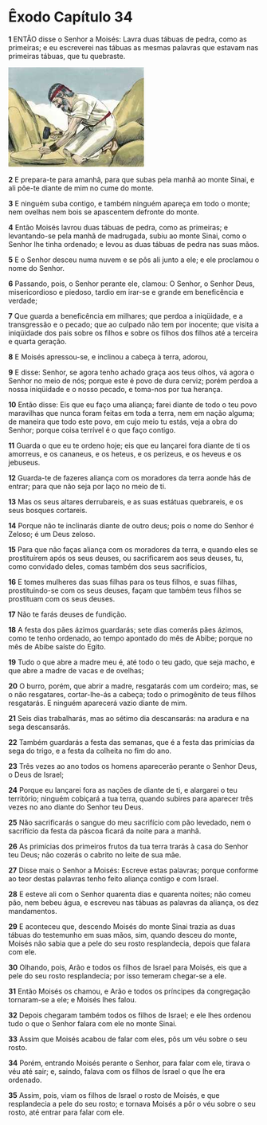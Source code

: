 # Êxodo Capítulo 34

**1** 	ENTÃO disse o Senhor a Moisés: Lavra duas tábuas de pedra, como as primeiras; e eu escreverei nas tábuas as mesmas palavras que estavam nas primeiras tábuas, que tu quebraste.

![](../Images/SweetPublishing/2-34-1.jpg) 

**2** 	E prepara-te para amanhã, para que subas pela manhã ao monte Sinai, e ali põe-te diante de mim no cume do monte.

**3** 	E ninguém suba contigo, e também ninguém apareça em todo o monte; nem ovelhas nem bois se apascentem defronte do monte.

**4** 	Então Moisés lavrou duas tábuas de pedra, como as primeiras; e levantando-se pela manhã de madrugada, subiu ao monte Sinai, como o Senhor lhe tinha ordenado; e levou as duas tábuas de pedra nas suas mãos.

**5** 	E o Senhor desceu numa nuvem e se pôs ali junto a ele; e ele proclamou o nome do Senhor.

**6** 	Passando, pois, o Senhor perante ele, clamou: O Senhor, o Senhor Deus, misericordioso e piedoso, tardio em irar-se e grande em beneficência e verdade;

**7** 	Que guarda a beneficência em milhares; que perdoa a iniqüidade, e a transgressão e o pecado; que ao culpado não tem por inocente; que visita a iniqüidade dos pais sobre os filhos e sobre os filhos dos filhos até a terceira e quarta geração.

**8** 	E Moisés apressou-se, e inclinou a cabeça à terra, adorou,

**9** 	E disse: Senhor, se agora tenho achado graça aos teus olhos, vá agora o Senhor no meio de nós; porque este é povo de dura cerviz; porém perdoa a nossa iniqüidade e o nosso pecado, e toma-nos por tua herança.

**10** 	Então disse: Eis que eu faço uma aliança; farei diante de todo o teu povo maravilhas que nunca foram feitas em toda a terra, nem em nação alguma; de maneira que todo este povo, em cujo meio tu estás, veja a obra do Senhor; porque coisa terrível é o que faço contigo.

**11** 	Guarda o que eu te ordeno hoje; eis que eu lançarei fora diante de ti os amorreus, e os cananeus, e os heteus, e os perizeus, e os heveus e os jebuseus.

**12** 	Guarda-te de fazeres aliança com os moradores da terra aonde hás de entrar; para que não seja por laço no meio de ti.

**13** 	Mas os seus altares derrubareis, e as suas estátuas quebrareis, e os seus bosques cortareis.

**14** 	Porque não te inclinarás diante de outro deus; pois o nome do Senhor é Zeloso; é um Deus zeloso.

**15** 	Para que não faças aliança com os moradores da terra, e quando eles se prostituírem após os seus deuses, ou sacrificarem aos seus deuses, tu, como convidado deles, comas também dos seus sacrifícios,

**16** 	E tomes mulheres das suas filhas para os teus filhos, e suas filhas, prostituindo-se com os seus deuses, façam que também teus filhos se prostituam com os seus deuses.

**17** 	Não te farás deuses de fundição.

**18** 	A festa dos pães ázimos guardarás; sete dias comerás pães ázimos, como te tenho ordenado, ao tempo apontado do mês de Abibe; porque no mês de Abibe saíste do Egito.

**19** 	Tudo o que abre a madre meu é, até todo o teu gado, que seja macho, e que abre a madre de vacas e de ovelhas;

**20** 	O burro, porém, que abrir a madre, resgatarás com um cordeiro; mas, se o não resgatares, cortar-lhe-ás a cabeça; todo o primogênito de teus filhos resgatarás. E ninguém aparecerá vazio diante de mim.

**21** 	Seis dias trabalharás, mas ao sétimo dia descansarás: na aradura e na sega descansarás.

**22** 	Também guardarás a festa das semanas, que é a festa das primícias da sega do trigo, e a festa da colheita no fim do ano.

**23** 	Três vezes ao ano todos os homens aparecerão perante o Senhor Deus, o Deus de Israel;

**24** 	Porque eu lançarei fora as nações de diante de ti, e alargarei o teu território; ninguém cobiçará a tua terra, quando subires para aparecer três vezes no ano diante do Senhor teu Deus.

**25** 	Não sacrificarás o sangue do meu sacrifício com pão levedado, nem o sacrifício da festa da páscoa ficará da noite para a manhã.

**26** 	As primícias dos primeiros frutos da tua terra trarás à casa do Senhor teu Deus; não cozerás o cabrito no leite de sua mãe.

**27** 	Disse mais o Senhor a Moisés: Escreve estas palavras; porque conforme ao teor destas palavras tenho feito aliança contigo e com Israel.

**28** 	E esteve ali com o Senhor quarenta dias e quarenta noites; não comeu pão, nem bebeu água, e escreveu nas tábuas as palavras da aliança, os dez mandamentos.

**29** 	E aconteceu que, descendo Moisés do monte Sinai trazia as duas tábuas do testemunho em suas mãos, sim, quando desceu do monte, Moisés não sabia que a pele do seu rosto resplandecia, depois que falara com ele.

**30** 	Olhando, pois, Arão e todos os filhos de Israel para Moisés, eis que a pele do seu rosto resplandecia; por isso temeram chegar-se a ele.

**31** 	Então Moisés os chamou, e Arão e todos os príncipes da congregação tornaram-se a ele; e Moisés lhes falou.

**32** 	Depois chegaram também todos os filhos de Israel; e ele lhes ordenou tudo o que o Senhor falara com ele no monte Sinai.

**33** 	Assim que Moisés acabou de falar com eles, pôs um véu sobre o seu rosto.

**34** 	Porém, entrando Moisés perante o Senhor, para falar com ele, tirava o véu até sair; e, saindo, falava com os filhos de Israel o que lhe era ordenado.

**35** 	Assim, pois, viam os filhos de Israel o rosto de Moisés, e que resplandecia a pele do seu rosto; e tornava Moisés a pôr o véu sobre o seu rosto, até entrar para falar com ele.

